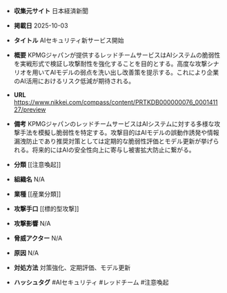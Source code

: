 - **収集元サイト**
日本経済新聞

- **掲載日**
2025-10-03

- **タイトル**
AIセキュリティ新サービス開始

- **概要**
KPMGジャパンが提供するレッドチームサービスはAIシステムの脆弱性を実戦形式で検証し攻撃耐性を強化することを目的とする。高度な攻撃シナリオを用いてAIモデルの弱点を洗い出し改善策を提示する。これにより企業のAI活用におけるリスク低減が期待される。

- **URL**
https://www.nikkei.com/compass/content/PRTKDB000000076_000141127/preview

- **備考**
KPMGジャパンのレッドチームサービスはAIシステムに対する多様な攻撃手法を模擬し脆弱性を特定する。攻撃目的はAIモデルの誤動作誘発や情報漏洩防止であり推奨対策としては定期的な脆弱性評価とモデル更新が挙げられる。将来的にはAIの安全性向上に寄与し被害拡大防止に繋がる。

- **分類**
[[注意喚起]]

- **組織名**
N/A

- **業種**
[[産業分類]]

- **攻撃手口**
[[標的型攻撃]]

- **攻撃影響**
N/A

- **脅威アクター**
N/A

- **原因**
N/A

- **対処方法**
対策強化、定期評価、モデル更新

- **ハッシュタグ**
#AIセキュリティ #レッドチーム #注意喚起
